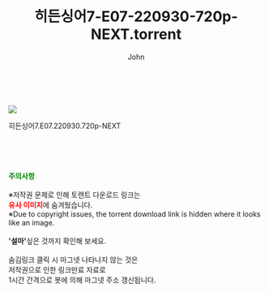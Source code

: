 ﻿---
layout: post
title:  "    히든싱어7-E07-220930-720p-NEXT.torrent"
author: John
categories: [ TV ]
tags: [  ]
image: https://torrentrj56.com/uploadfile/full/9280bfaf9fe495b1086a1f7ef30864db5be7c667.jpg 
description: "    히든싱어7-E07-220930-720p-NEXT torrent 정보 공유"
toc: true
toc_sticky: true
---

<br>
<p><img src="https://torrentrj56.com/uploadfile/full/9280bfaf9fe495b1086a1f7ef30864db5be7c667.jpg"/></p>
 히든싱어7.E07.220930.720p-NEXT  
    
<br><br><br>
<p data-ke-size="size16"><b><span style="color: green;">주의사항</span></b><br /><br />※저작권 문제로 인해 토렌트 다운로드 링크는<br /><b><span style="color: red;">유사 이미지</span></b>에 숨겨뒀습니다.<br />※Due to copyright issues, the torrent download link is hidden where it looks like an image.<br /><br /><b>'설마'</b>싶은 것까지 확인해 보세요.<br /><br />숨김링크 클릭 시 마그넷 나타나지 않는 것은<br />저작권으로 인한 링크만료 자료로<br />1시간 간격으로 봇에 의해 마그넷 주소 갱신됩니다.</p>
